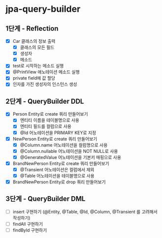 # jpa-query-builder

## 1단계 - Reflection

- [x] Car 클래스의 정보 출력
  - [x] 클래스의 모든 필드
  - [x] 생성자
  - [x] 메소드
- [x] test로 시작하는 메소드 실행
- [x] @PrintView 애노테이션 메소드 실행
- [x] private field에 값 할당
- [x] 인자를 가진 생성자의 인스턴스 생성

## 2단계 - QueryBuilder DDL

- [x] Person Entity로 create 쿼리 만들어보기
  - [x] 엔티티 이름을 테이블명으로 사용
  - [x] 엔티티 필드를 컬럼으로 사용
  - [x] @Id 어노테이션을 PRIMARY KEY로 지정
- [x] NewPerson Entity로 create 쿼리 만들어보기
  - [x] @Column.name 어노테이션을 컬럼명으로 사용
  - [x] @Column.nullable 어노테이션을 NOT NULL로 사용
  - [x] @GeneratedValue 어노테이션을 기본키 매핑으로 사용
- [x] BrandNewPerson Entity로 create 쿼리 만들어보기
  - [x] @Transient 어노테이션은 컬럼에서 제외
  - [x] @Table 어노테이션을 테이블명으로 사용
- [x] BrandNewPerson Entity로 drop 쿼리 만들어보기

## 3단계 - QueryBuilder DML

- [ ] insert 구현하기 (@Entity, @Table, @Id, @Column, @Transient 를 고려해서 작성하기)
- [ ] findAll 구현하기
- [ ] findById 구현하기
